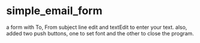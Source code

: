 # simple_email_form
a form with To, From subject line edit and textEdit to enter your text. 
also, added two push buttons, one to set font and the other to close the program.
